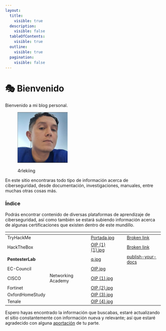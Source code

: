 ```yaml
---
layout:
  title:
    visible: true
  description:
    visible: false
  tableOfContents:
    visible: true
  outline:
    visible: true
  pagination:
    visible: false
---
```


# 🎭 Bienvenido

Bienvenido a mi blog personal.

<div align="left"><figure><img src=".gitbook/assets/Avatar.png" alt="" width="162"><figcaption><p>4rlekiing</p></figcaption></figure></div>

En este sitio encontraras todo tipo de información acerca de ciberseguridad, desde documentación, investigaciones, manuales, entre muchas otras cosas más.

### Índice

Podrás encontrar contenido de diversas plataformas de aprendizaje de ciberseguridad, así como también se estará subiendo información acerca de algunas certificaciones que existen dentro de este mundillo.

<table data-view="cards"><thead><tr><th></th><th></th><th data-hidden data-card-cover data-type="files"></th><th data-hidden></th><th data-hidden data-card-target data-type="content-ref"></th></tr></thead><tbody><tr><td>TryHackMe</td><td></td><td><a href=".gitbook/assets/Portada.jpg">Portada.jpg</a></td><td></td><td><a href="broken-reference">Broken link</a></td></tr><tr><td>HackTheBox</td><td></td><td><a href=".gitbook/assets/OIP (1) (1).jpg">OIP (1) (1).jpg</a></td><td></td><td><a href="broken-reference">Broken link</a></td></tr><tr><td><strong>PentesterLab</strong></td><td></td><td><a href=".gitbook/assets/q.jpg">q.jpg</a></td><td></td><td><a href="ciberseguridad/plataformas-de-aprendizaje/publish-your-docs/">publish-your-docs</a></td></tr><tr><td>EC-Council</td><td></td><td><a href=".gitbook/assets/OIP.jpg">OIP.jpg</a></td><td></td><td></td></tr><tr><td>CISCO</td><td>Networking Academy</td><td><a href=".gitbook/assets/OIP (1).jpg">OIP (1).jpg</a></td><td></td><td></td></tr><tr><td>Fortinet</td><td></td><td><a href=".gitbook/assets/OIP (2).jpg">OIP (2).jpg</a></td><td></td><td></td></tr><tr><td>OxfordHomeStudy</td><td></td><td><a href=".gitbook/assets/OIP (3).jpg">OIP (3).jpg</a></td><td></td><td></td></tr><tr><td>Tenale</td><td></td><td><a href=".gitbook/assets/OIP (4).jpg">OIP (4).jpg</a></td><td></td><td></td></tr></tbody></table>

Espero hayas encontrado la información que buscabas, estaré actualizando el sitio constantemente con información nueva y relevante; así que estaré agradecido con alguna [aportación](https://buymeacoffee.com/4rlekiing) de tu parte.
